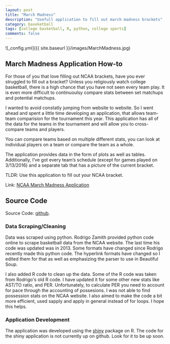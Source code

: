 ```yaml
---
layout: post
title: "March Madness"
description: "Usefull application to fill out march madness brackets"
category: baseketball
tags: [college basketball, R, python, college sports]
comments: false
---
```


![_config.yml]({{ site.baseurl }}/images/MarchMadness.jpg)

## March Madness Application How-to

For those of you that love filling out NCAA brackets, have you ever struggled to fill out a bracket? Unless you religiously watch college basketball, there is a high chance that you have not seen every team play. It is even more difficult to continuoulsy compare stats between set matchups and potential matchups. 

I wanted to avoid constatly jumping from website to website. So I went ahead and spent a little time developing an application, that allows team-team comparision for the tournament this year. This application has all of the data for the teams in the tournament and will allow you to cross-compare teams and players.  

You can compare teams based on multiple different stats, you can look at individual players on a team or compare the team as a whole. 

The application provides data in the form of plots as well as tables. Additionally, I’ve got every team’s schedule (except for games played on 3/13/2016) and a separate tab that has a picture of the current bracket. 

TLDR: Use this application to fill out your NCAA bracket. 

Link: [NCAA March Madness Application](https://meysubb.shinyapps.io/NCAAB/)


## Source Code

Source Code: [github](https://github.com/meysubb/NCAAB_Scrapper_2016).

### Data Scraping/Cleaning

Data was scraped using python. Rodrigo Zamith provided python code online to scrape basketball data from the NCAA website. The last time his code was updated was in 2013. Some formats have changed since Rodrigo recently made this python code. The hyperlink formats have changed so I edited them for that as well as emphasizing the parser to use in Beautiful Soup.

I also added R code to clean up the data. Some of the R code was taken from Rodrigo's old R code. I have updated it for some other new stats like AST/TO ratio, and PER. Unfortunately, to calculate PER you need to account for pace through the accounting of possesions. I was not able to find possession stats on the NCAA website. I also aimed to make the code a bit more efficient, used sapply and apply in general instead of for loops. I hope this helps.


### Application Development 

The application was developed using the [shiny](http://shiny.rstudio.com/) package on R. The code for the shiny application is not currently up on github. Look for it to be up soon. 